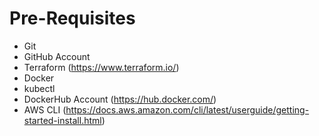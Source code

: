 # Pre-Requisites

- Git
- GitHub Account
- Terraform (https://www.terraform.io/)
- Docker 
- kubectl
- DockerHub Account (https://hub.docker.com/)
- AWS CLI (https://docs.aws.amazon.com/cli/latest/userguide/getting-started-install.html)